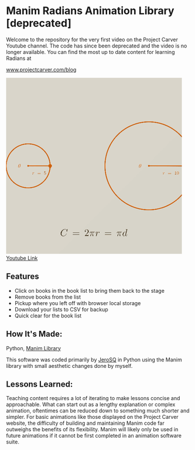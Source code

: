 # Manim Radians Animation Library [deprecated]

Welcome to the repository for the very first video on the Project Carver Youtube channel. The code has since been deprecated and the video is no longer available. You can find the most up to date content for learning Radians at 

www.projectcarver.com/blog

<img src="https://github.com/rennacarver/rennacarver/blob/main/Radians%20Animation%20Library.gif?raw=true" alt="Radians Animation">
<a href="https://youtu.be/y1Tcww-9Ero">Youtube Link</a>

## Features

- Click on books in the book list to bring them back to the stage
- Remove books from the list
- Pickup where you left off with browser local storage
- Download your lists to CSV for backup
- Quick clear for the book list

## How It's Made:

Python, <a href="https://github.com/3b1b/manim">Manim Library</a>

This software was coded primarily by <a href="https://github.com/JeroSQ">JeroSQ</a> in Python using the Manim library with small aesthetic changes done by myself.

## Lessons Learned:

Teaching content requires a lot of iterating to make lessons concise and approachable. What can start out as a lengthy explanation or complex animation, oftentimes can be reduced down to something much shorter and simpler. For basic animations like those displayed on the Project Carver website, the difficulty of building and maintaining Manim code far outweighs the benefits of its flexibility. Manim will likely only be used in future animations if it cannot be first completed in an animation software suite.
